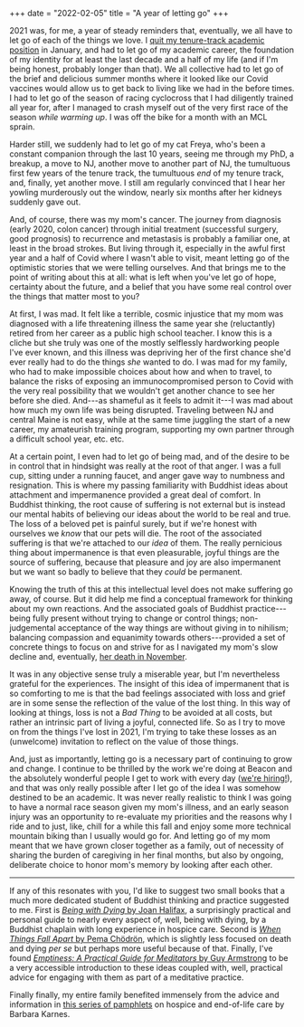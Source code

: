 +++
date = "2022-02-05"
title = "A year of letting go"
+++

2021 was, for me, a year of steady reminders that, eventually, we all have to
let go of each of the things we love.  I [quit my tenure-track academic
position](/blog/quitlit/) in January, and had to let go of my academic career,
the foundation of my identity for at least the last decade and a half of my life
(and if I'm being honest, probably longer than that).  We all collective had
to let go of the brief and delicious summer months where it looked like our
Covid vaccines would allow us to get back to living like we had in the before
times.  I had to let go of the season of racing cyclocross that I had diligently
trained all year for, after I managed to crash myself out of the very first race
of the season _while warming up_.  I was off the bike for a month with an MCL
sprain.

Harder still, we suddenly had to let go of my cat Freya, who's been a constant
companion through the last 10 years, seeing me through my PhD, a breakup, a move
to NJ, another move to another part of NJ, the tumultuous first few years of the
tenure track, the tumultuous _end_ of my tenure track, and, finally, yet
another move.  I still am regularly convinced that I hear her yowling
murderously out the window, nearly six months after her kidneys suddenly gave
out.

And, of course, there was my mom's cancer.  The journey from diagnosis (early
2020, colon cancer) through initial treatment (successful surgery, good
prognosis) to recurrence and metastasis is probably a familiar one, at least in
the broad strokes.  But living through it, especially in the awful first year
and a half of Covid where I wasn't able to visit, meant letting go of the
optimistic stories that we were telling ourselves.  And that brings me to the
point of writing about this at all: what is left when you've let go of hope,
certainty about the future, and a belief that you have some real control over
the things that matter most to you?

At first, I was mad.  It felt like a terrible, cosmic injustice that my mom was
diagnosed with a life threatening illness the same year she (reluctantly)
retired from her career as a public high school teacher.  I know this is a
cliche but she truly was one of the mostly selflessly hardworking people I've
ever known, and this illness was depriving her of the first chance she'd ever
really had to do the things _she_ wanted to do.  I was mad for my family, who
had to make impossible choices about how and when to travel, to balance the
risks of exposing an immunocompromised person to Covid with the very real
possibility that we wouldn't get another chance to see her before she died.
And---as shameful as it feels to admit it---I was mad about how much my own life
was being disrupted.  Traveling between NJ and central Maine is not easy, while
at the same time juggling the start of a new career, my amateurish training
program, supporting my own partner through a difficult school year, etc. etc.

At a certain point, I even had to let go of being mad, and of the desire to be
in control that in hindsight was really at the root of that anger.  I was a full
cup, sitting under a running faucet, and anger gave way to numbness and
resignation.  This is where my passing familiarity with Buddhist ideas about
attachment and impermanence provided a great deal of comfort.  In Buddhist
thinking, the root cause of suffering is not external but is instead our mental
habits of believing our ideas about the world to be real and true.  The loss of
a beloved pet is painful surely, but if we're honest with ourselves we _know_
that our pets will die.  The root of the associated suffering is that we're
attached to our _idea_ of them.  The really pernicious thing about impermanence
is that even pleasurable, joyful things are the source of suffering, because
that pleasure and joy are also impermanent but we want so badly to believe that
they _could_ be permanent.

Knowing the truth of this at this intellectual level does not make suffering go
away, of course.  But it did help me find a conceptual framework for thinking
about my own reactions.  And the associated goals of Buddhist practice---being
fully present without trying to change or control things; non-judgemental
acceptance of the way things are without giving in to nihilism; balancing
compassion and equanimity towards others---provided a set of concrete things to
focus on and strive for as I navigated my mom's slow decline and, eventually,
[her death in November](https://obituaries.bangordailynews.com/obituary/susan-mcgarry-1083902040).

It was in any objective sense truly a miserable year, but I'm nevertheless
grateful for the experiences.  The insight of this idea of impermanent that is
so comforting to me is that the bad feelings associated with loss and grief are
in some sense the reflection of the value of the lost thing.  In this way of
looking at things, loss is not a _Bad Thing_ to be avoided at all costs, but
rather an intrinsic part of living a joyful, connected life.  So as I try to
move on from the things I've lost in 2021, I'm trying to take these losses as an
(unwelcome) invitation to reflect on the value of those things.

And, just as importantly, letting go is a necessary part of continuing to grow
and change.  I continue to be thrilled by the work we're doing at Beacon and the
absolutely wonderful people I get to work with every day ([we're
hiring!](https://beacon.bio/careers/)), and that was only really possible after
I let go of the idea I was somehow destined to be an academic.  It was never
really realistic to think I was going to have a normal race season given my
mom's illness, and an early season injury was an opportunity to re-evaluate my
priorities and the reasons why I ride and to just, like, chill for a while this
fall and enjoy some more technical mountain biking than I usually would go for.
And letting go of my mom meant that we have grown closer together as a family,
out of necessity of sharing the burden of caregiving in her final months, but
also by ongoing, deliberate choice to honor mom's memory by looking after each
other.

---

If any of this resonates with you, I'd like to suggest two small books that a
much more dedicated student of Buddhist thinking and practice suggested to me.
First is [_Being with Dying_ by Joan
Halifax](https://www.shambhala.com/being-with-dying-223.html), a surprisingly
practical and personal guide to nearly every aspect of, well, being with dying,
by a Buddhist chaplain with long experience in hospice care.  Second is [_When
Things Fall Apart_ by Pema
Chödrön](https://pemachodronfoundation.org/product/when-things-fall-apart-book/),
which is slightly less focused on death and dying _per se_ but perhaps more
useful because of that.  Finally, I've found [_Emptiness: A Practical Guide for
Meditators_ by Guy
Armstrong](https://www.simonandschuster.com/books/Emptiness/Guy-Armstrong/9781614295266)
to be a very accessible introduction to these ideas coupled with, well,
practical advice for engaging with them as part of a meditative practice.

Finally finally, my entire family benefited immensely from the advice and
information in [this series of
pamphlets](https://bkbooks.com/collections/booklet-bundles/products/end-of-life-guideline-series-a-compilation-of-barbara-karnes-booklets?variant=36961175011484)
on hospice and end-of-life care by Barbara Karnes.
